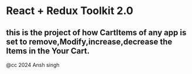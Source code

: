 # React + Redux Toolkit 2.0

## this is the project of how CartItems of any app is set to remove,Modify,increase,decrease the Items in the Your Cart.


@cc 2024 Ansh singh 

